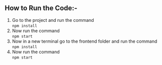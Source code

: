 ## How to Run the Code:-

1. Go to the project and run the command <br> ```npm install```
2. Now run the command <br> ```npm start```
3. Now in a new terminal go to the frontend folder and run the command <br> ```npm install```
4. Now run the command <br> ```npm start```
